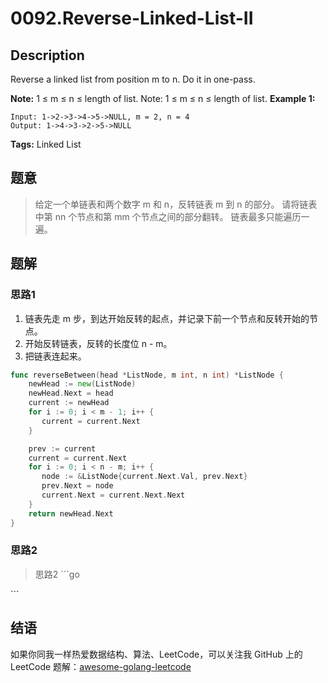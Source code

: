 # 0092.Reverse-Linked-List-II

## Description

Reverse a linked list from position m to n. Do it in one-pass.

**Note:** 1 ≤ m ≤ n ≤ length of list. Note: 1 ≤ m ≤ n ≤ length of list. **Example 1:**

```text
Input: 1->2->3->4->5->NULL, m = 2, n = 4
Output: 1->4->3->2->5->NULL
```

**Tags:** Linked List

## 题意

> 给定一个单链表和两个数字 m 和 n，反转链表 m 到 n 的部分。 请将链表中第 nn 个节点和第 mm 个节点之间的部分翻转。 链表最多只能遍历一遍。

## 题解

### 思路1

1. 链表先走 m 步，到达开始反转的起点，并记录下前一个节点和反转开始的节点。
2. 开始反转链表，反转的长度位 n - m。
3. 把链表连起来。

```go
func reverseBetween(head *ListNode, m int, n int) *ListNode {
    newHead := new(ListNode)
    newHead.Next = head
    current := newHead 
    for i := 0; i < m - 1; i++ {
       current = current.Next
    }

    prev := current
    current = current.Next
    for i := 0; i < n - m; i++ {
       node := &ListNode{current.Next.Val, prev.Next}
       prev.Next = node
       current.Next = current.Next.Next
    }
    return newHead.Next
}
```

### 思路2

> 思路2 \`\`\`go

\`\`\`

## 结语

如果你同我一样热爱数据结构、算法、LeetCode，可以关注我 GitHub 上的 LeetCode 题解：[awesome-golang-leetcode](https://github.com/kylesliu/awesome-golang-algorithm)

